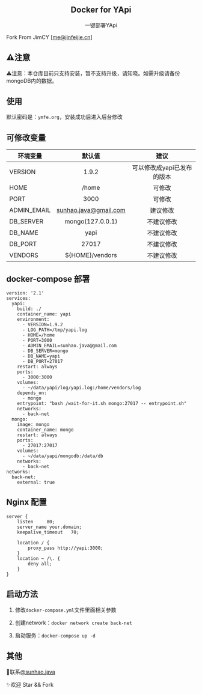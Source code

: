 <h2 align="center">Docker for YApi</h2>
<p align="center">一键部署YApi</p>

Fork From JimCY [[me@jinfeijie.cn]](https://github.com/jinfeijie/yapi)

## ⚠️注意
⚠️注意：本仓库目前只支持安装，暂不支持升级，请知晓。如需升级请备份mongoDB内的数据。

## 使用
默认密码是：`ymfe.org`，安装成功后进入后台修改

## 可修改变量
| 环境变量       | 默认值         | 建议         |
| ------------- |:-------------:|:-----------:|
| VERSION | 1.9.2  | 可以修改成yapi已发布的版本   |
| HOME | /home | 可修改 |  
| PORT | 3000  | 可修改 | 
| ADMIN_EMAIL | sunhao.java@gmail.com  | 建议修改 | 
| DB_SERVER | mongo(127.0.0.1)  | 不建议修改 |
| DB_NAME | yapi  | 不建议修改 |
| DB_PORT | 27017 | 不建议修改|
| VENDORS | ${HOME}/vendors | 不建议修改  | 

## docker-compose 部署
```
version: '2.1'
services:
  yapi:
    build: ./
    container_name: yapi
    environment:
      - VERSION=1.9.2
      - LOG_PATH=/tmp/yapi.log
      - HOME=/home
      - PORT=3000
      - ADMIN_EMAIL=sunhao.java@gmail.com
      - DB_SERVER=mongo
      - DB_NAME=yapi
      - DB_PORT=27017
    restart: always
    ports:
      - 3000:3000
    volumes:
      - ~/data/yapi/log/yapi.log:/home/vendors/log
    depends_on:
      - mongo
    entrypoint: "bash /wait-for-it.sh mongo:27017 -- entrypoint.sh"
    networks:
      - back-net
  mongo:
    image: mongo
    container_name: mongo
    restart: always
    ports:
      - 27017:27017
    volumes:
      - ~/data/yapi/mongodb:/data/db
    networks:
      - back-net
networks:
  back-net:
    external: true
```

## Nginx 配置
```
server {
    listen     80;
    server_name your.domain;
    keepalive_timeout   70;

    location / {
        proxy_pass http://yapi:3000;
    }
    location ~ /\. {
        deny all;
    }
}
```

## 启动方法

1. 修改`docker-compose.yml`文件里面相关参数

2. 创建network：`docker network create back-net`

3. 启动服务：`docker-compose up -d`


## 其他
📧联系[@sunhao.java](mailto:sunhao.java@gmail.com)

✨欢迎 Star && Fork